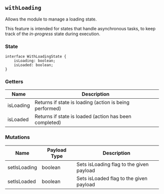## `withLoading`

Allows the module to manage a loading state.

This feature is intended for states that handle asynchronous tasks, to keep track of the _in-progress_ state during execution.

### State

```
interface WithLoadingState {
    isLoading: boolean;
    isLoaded: boolean;
}
```

### Getters

| Name  | Description |
| ---   | --- |
| isLoading | Returns if state is loading (action is being performed) |
| isLoaded | Returns if state is loaded (action has been completed) |

### Mutations

| Name  | Payload Type | Description |
| ---   | --- | --- |
| setIsLoading | boolean | Sets isLoading flag to the given payload |
| setIsLoaded | boolean | Sets isLoaded flag to the given payload |